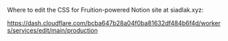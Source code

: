 Where to edit the CSS for Fruition-powered Notion site at siadlak.xyz:

https://dash.cloudflare.com/bcba647b28a04f0ba81632df484b6f4d/workers/services/edit/main/production

